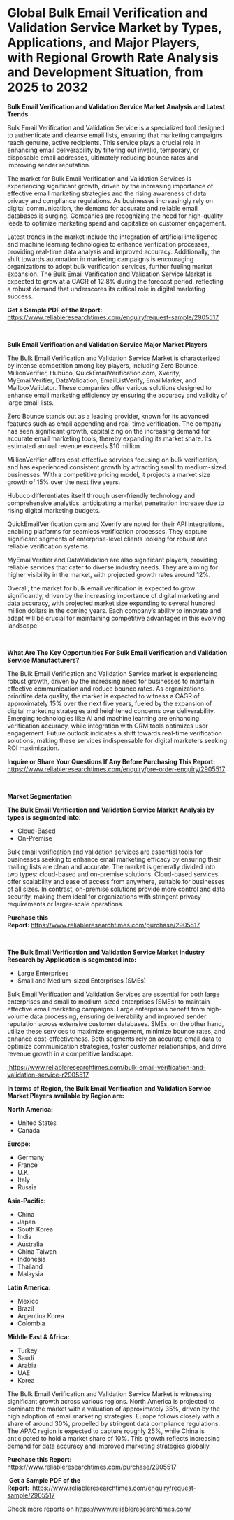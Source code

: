 <p><h1>Global Bulk Email Verification and Validation Service Market by Types, Applications, and Major Players, with Regional Growth Rate Analysis and Development Situation, from 2025 to 2032</h1></p><p><strong>Bulk Email Verification and Validation Service Market Analysis and Latest Trends</strong></p>
<p><p>Bulk Email Verification and Validation Service is a specialized tool designed to authenticate and cleanse email lists, ensuring that marketing campaigns reach genuine, active recipients. This service plays a crucial role in enhancing email deliverability by filtering out invalid, temporary, or disposable email addresses, ultimately reducing bounce rates and improving sender reputation.</p><p>The market for Bulk Email Verification and Validation Services is experiencing significant growth, driven by the increasing importance of effective email marketing strategies and the rising awareness of data privacy and compliance regulations. As businesses increasingly rely on digital communication, the demand for accurate and reliable email databases is surging. Companies are recognizing the need for high-quality leads to optimize marketing spend and capitalize on customer engagement.</p><p>Latest trends in the market include the integration of artificial intelligence and machine learning technologies to enhance verification processes, providing real-time data analysis and improved accuracy. Additionally, the shift towards automation in marketing campaigns is encouraging organizations to adopt bulk verification services, further fueling market expansion. The Bulk Email Verification and Validation Service Market is expected to grow at a CAGR of 12.8% during the forecast period, reflecting a robust demand that underscores its critical role in digital marketing success.</p></p>
<p><strong>Get a Sample PDF of the Report:&nbsp;</strong> <a href="https://www.reliableresearchtimes.com/enquiry/request-sample/2905517?utm_campaign=2642&utm_medium=2&utm_source=Github&utm_content=ia&utm_term=12032025&utm_id=bulk-email-verification-and-validation-service">https://www.reliableresearchtimes.com/enquiry/request-sample/2905517</a></p>
<p>&nbsp;</p>
<p><strong>Bulk Email Verification and Validation Service Major Market Players</strong></p>
<p><p>The Bulk Email Verification and Validation Service Market is characterized by intense competition among key players, including Zero Bounce, MillionVerifier, Hubuco, QuickEmailVerification.com, Xverify, MyEmailVerifier, DataValidation, EmailListVerify, EmailMarker, and MailboxValidator. These companies offer various solutions designed to enhance email marketing efficiency by ensuring the accuracy and validity of large email lists.</p><p>Zero Bounce stands out as a leading provider, known for its advanced features such as email appending and real-time verification. The company has seen significant growth, capitalizing on the increasing demand for accurate email marketing tools, thereby expanding its market share. Its estimated annual revenue exceeds $10 million.</p><p>MillionVerifier offers cost-effective services focusing on bulk verification, and has experienced consistent growth by attracting small to medium-sized businesses. With a competitive pricing model, it projects a market size growth of 15% over the next five years.</p><p>Hubuco differentiates itself through user-friendly technology and comprehensive analytics, anticipating a market penetration increase due to rising digital marketing budgets. </p><p>QuickEmailVerification.com and Xverify are noted for their API integrations, enabling platforms for seamless verification processes. They capture significant segments of enterprise-level clients looking for robust and reliable verification systems.</p><p>MyEmailVerifier and DataValidation are also significant players, providing reliable services that cater to diverse industry needs. They are aiming for higher visibility in the market, with projected growth rates around 12%.</p><p>Overall, the market for bulk email verification is expected to grow significantly, driven by the increasing importance of digital marketing and data accuracy, with projected market size expanding to several hundred million dollars in the coming years. Each company’s ability to innovate and adapt will be crucial for maintaining competitive advantages in this evolving landscape.</p></p>
<p>&nbsp;</p>
<p><strong>What Are The Key Opportunities For Bulk Email Verification and Validation Service Manufacturers?</strong></p>
<p><p>The Bulk Email Verification and Validation Service market is experiencing robust growth, driven by the increasing need for businesses to maintain effective communication and reduce bounce rates. As organizations prioritize data quality, the market is expected to witness a CAGR of approximately 15% over the next five years, fueled by the expansion of digital marketing strategies and heightened concerns over deliverability. Emerging technologies like AI and machine learning are enhancing verification accuracy, while integration with CRM tools optimizes user engagement. Future outlook indicates a shift towards real-time verification solutions, making these services indispensable for digital marketers seeking ROI maximization.</p></p>
<p><strong>Inquire or Share Your Questions If Any Before Purchasing This Report:</strong> <a href="https://www.reliableresearchtimes.com/enquiry/pre-order-enquiry/2905517?utm_campaign=2642&utm_medium=2&utm_source=Github&utm_content=ia&utm_term=12032025&utm_id=bulk-email-verification-and-validation-service">https://www.reliableresearchtimes.com/enquiry/pre-order-enquiry/2905517</a></p>
<p>&nbsp;</p>
<p><strong>Market Segmentation</strong></p>
<p><strong>The Bulk Email Verification and Validation Service Market Analysis by types is segmented into:</strong></p>
<p><ul><li>Cloud-Based</li><li>On-Premise</li></ul></p>
<p><p>Bulk email verification and validation services are essential tools for businesses seeking to enhance email marketing efficacy by ensuring their mailing lists are clean and accurate. The market is generally divided into two types: cloud-based and on-premise solutions. Cloud-based services offer scalability and ease of access from anywhere, suitable for businesses of all sizes. In contrast, on-premise solutions provide more control and data security, making them ideal for organizations with stringent privacy requirements or larger-scale operations.</p></p>
<p><strong>Purchase this Report:&nbsp;</strong><a href="https://www.reliableresearchtimes.com/purchase/2905517?utm_campaign=2642&utm_medium=2&utm_source=Github&utm_content=ia&utm_term=12032025&utm_id=bulk-email-verification-and-validation-service">https://www.reliableresearchtimes.com/purchase/2905517</a></p>
<p>&nbsp;</p>
<p><strong>The Bulk Email Verification and Validation Service Market Industry Research by Application is segmented into:</strong></p>
<p><ul><li>Large Enterprises</li><li>Small and Medium-sized Enterprises (SMEs)</li></ul></p>
<p><p>Bulk Email Verification and Validation Services are essential for both large enterprises and small to medium-sized enterprises (SMEs) to maintain effective email marketing campaigns. Large enterprises benefit from high-volume data processing, ensuring deliverability and improved sender reputation across extensive customer databases. SMEs, on the other hand, utilize these services to maximize engagement, minimize bounce rates, and enhance cost-effectiveness. Both segments rely on accurate email data to optimize communication strategies, foster customer relationships, and drive revenue growth in a competitive landscape.</p></p>
<p><a href="https://www.reliableresearchtimes.com/bulk-email-verification-and-validation-service-r2905517?utm_campaign=2642&utm_medium=2&utm_source=Github&utm_content=ia&utm_term=12032025&utm_id=bulk-email-verification-and-validation-service">&nbsp;https://www.reliableresearchtimes.com/bulk-email-verification-and-validation-service-r2905517</a></p>
<p><strong>In terms of Region, the Bulk Email Verification and Validation Service Market Players available by Region are:</strong></p>
<p>
    <p> <strong> North America: </strong>
        <ul>
            <li>United States</li>
            <li>Canada</li>
        </ul>
        </p> 
    <p> <strong> Europe: </strong>
        <ul>
            <li>Germany</li>
            <li>France</li>
            <li>U.K.</li>
            <li>Italy</li>
            <li>Russia</li>
        </ul>
        </p> 
    <p> <strong> Asia-Pacific: </strong>
        <ul>
            <li>China</li>
            <li>Japan</li>
            <li>South Korea</li>
            <li>India</li>
            <li>Australia</li>
            <li>China Taiwan</li>
            <li>Indonesia</li>
            <li>Thailand</li>
            <li>Malaysia</li>
        </ul>
        </p> 
    <p> <strong> Latin America: </strong>
        <ul>
            <li>Mexico</li>
            <li>Brazil</li>
            <li>Argentina Korea</li>
            <li>Colombia</li>
        </ul>
        </p> 
    <p> <strong> Middle East & Africa: </strong>
        <ul>
            <li>Turkey</li>
            <li>Saudi</li>
            <li>Arabia</li>
            <li>UAE</li>
            <li>Korea</li>
        </ul>
    </p>
    </p>
<p><p>The Bulk Email Verification and Validation Service Market is witnessing significant growth across various regions. North America is projected to dominate the market with a valuation of approximately 35%, driven by the high adoption of email marketing strategies. Europe follows closely with a share of around 30%, propelled by stringent data compliance regulations. The APAC region is expected to capture roughly 25%, while China is anticipated to hold a market share of 10%. This growth reflects increasing demand for data accuracy and improved marketing strategies globally.</p></p>
<p><strong>Purchase this Report: </strong><a href="https://www.reliableresearchtimes.com/purchase/2905517?utm_campaign=2642&utm_medium=2&utm_source=Github&utm_content=ia&utm_term=12032025&utm_id=bulk-email-verification-and-validation-service">https://www.reliableresearchtimes.com/purchase/2905517</a></p>
<p>&nbsp;<strong>Get a Sample PDF of the Report:&nbsp;&nbsp;</strong><a href="https://www.reliableresearchtimes.com/enquiry/request-sample/2905517?utm_campaign=2642&utm_medium=2&utm_source=Github&utm_content=ia&utm_term=12032025&utm_id=bulk-email-verification-and-validation-service">https://www.reliableresearchtimes.com/enquiry/request-sample/2905517</a></p>
<p><strong></strong></p>
<p>Check more reports on <a href="https://www.reliableresearchtimes.com/?utm_campaign=2642&utm_medium=2&utm_source=Github&utm_content=ia&utm_term=12032025&utm_id=bulk-email-verification-and-validation-service">https://www.reliableresearchtimes.com/</a></p>